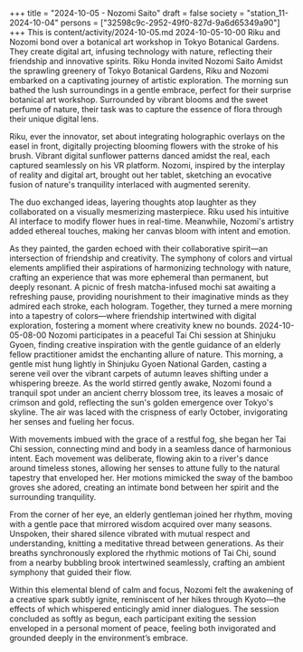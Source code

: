 +++
title = "2024-10-05 - Nozomi Saito"
draft = false
society = "station_11-2024-10-04"
persons = ["32598c9c-2952-49f0-827d-9a6d65349a90"]
+++
This is content/activity/2024-10-05.md
2024-10-05-10-00
Riku and Nozomi bond over a botanical art workshop in Tokyo Botanical Gardens. They create digital art, infusing technology with nature, reflecting their friendship and innovative spirits.
Riku Honda invited Nozomi Saito
Amidst the sprawling greenery of Tokyo Botanical Gardens, Riku and Nozomi embarked on a captivating journey of artistic exploration. The morning sun bathed the lush surroundings in a gentle embrace, perfect for their surprise botanical art workshop. Surrounded by vibrant blooms and the sweet perfume of nature, their task was to capture the essence of flora through their unique digital lens. 

Riku, ever the innovator, set about integrating holographic overlays on the easel in front, digitally projecting blooming flowers with the stroke of his brush. Vibrant digital sunflower patterns danced amidst the real, each captured seamlessly on his VR platform. Nozomi, inspired by the interplay of reality and digital art, brought out her tablet, sketching an evocative fusion of nature's tranquility interlaced with augmented serenity.

The duo exchanged ideas, layering thoughts atop laughter as they collaborated on a visually mesmerizing masterpiece. Riku used his intuitive AI interface to modify flower hues in real-time. Meanwhile, Nozomi's artistry added ethereal touches, making her canvas bloom with intent and emotion.

As they painted, the garden echoed with their collaborative spirit—an intersection of friendship and creativity. The symphony of colors and virtual elements amplified their aspirations of harmonizing technology with nature, crafting an experience that was more ephemeral than permanent, but deeply resonant. A picnic of fresh matcha-infused mochi sat awaiting a refreshing pause, providing nourishment to their imaginative minds as they admired each stroke, each hologram. Together, they turned a mere morning into a tapestry of colors—where friendship intertwined with digital exploration, fostering a moment where creativity knew no bounds.
2024-10-05-08-00
Nozomi participates in a peaceful Tai Chi session at Shinjuku Gyoen, finding creative inspiration with the gentle guidance of an elderly fellow practitioner amidst the enchanting allure of nature.
This morning, a gentle mist hung lightly in Shinjuku Gyoen National Garden, casting a serene veil over the vibrant carpets of autumn leaves shifting under a whispering breeze. As the world stirred gently awake, Nozomi found a tranquil spot under an ancient cherry blossom tree, its leaves a mosaic of crimson and gold, reflecting the sun's golden emergence over Tokyo's skyline. The air was laced with the crispness of early October, invigorating her senses and fueling her focus.

With movements imbued with the grace of a restful fog, she began her Tai Chi session, connecting mind and body in a seamless dance of harmonious intent. Each movement was deliberate, flowing akin to a river's dance around timeless stones, allowing her senses to attune fully to the natural tapestry that enveloped her. Her motions mimicked the sway of the bamboo groves she adored, creating an intimate bond between her spirit and the surrounding tranquility.

From the corner of her eye, an elderly gentleman joined her rhythm, moving with a gentle pace that mirrored wisdom acquired over many seasons. Unspoken, their shared silence vibrated with mutual respect and understanding, knitting a meditative thread between generations. As their breaths synchronously explored the rhythmic motions of Tai Chi, sound from a nearby bubbling brook intertwined seamlessly, crafting an ambient symphony that guided their flow.

Within this elemental blend of calm and focus, Nozomi felt the awakening of a creative spark subtly ignite, reminiscent of her hikes through Kyoto—the effects of which whispered enticingly amid inner dialogues. The session concluded as softly as begun, each participant exiting the session enveloped in a personal moment of peace, feeling both invigorated and grounded deeply in the environment’s embrace.
